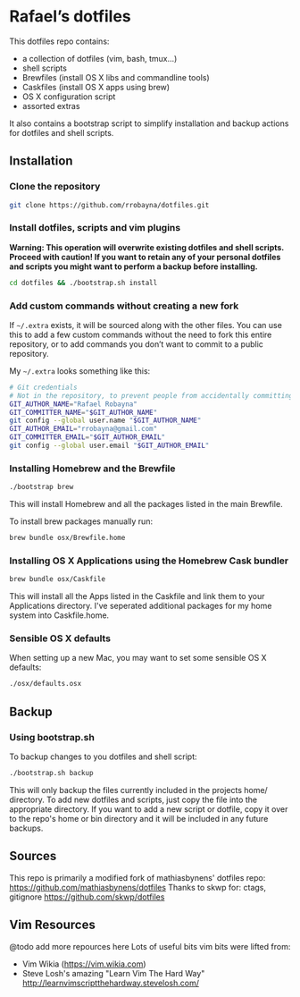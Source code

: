 # Rafael’s dotfiles

This dotfiles repo contains:
- a collection of dotfiles (vim, bash, tmux...)
- shell scripts
- Brewfiles (install OS X libs and commandline tools)
- Caskfiles (install OS X apps using brew)
- OS X configuration script
- assorted extras

It also contains a bootstrap script to simplify installation and backup actions
for dotfiles and shell scripts.


## Installation

### Clone the repository

```bash
git clone https://github.com/rrobayna/dotfiles.git
```

### Install dotfiles, scripts and vim plugins

**Warning: This operation will overwrite existing dotfiles and shell scripts.
Proceed with caution! If you want to retain any of your personal dotfiles and scripts
you might want to perform a backup before installing.**

```bash
cd dotfiles && ./bootstrap.sh install
```


### Add custom commands without creating a new fork

If `~/.extra` exists, it will be sourced along with the other files. You can use
this to add a few custom commands without the need to fork this entire repository,
or to add commands you don’t want to commit to a public repository.

My `~/.extra` looks something like this:

```bash
# Git credentials
# Not in the repository, to prevent people from accidentally committing under my name
GIT_AUTHOR_NAME="Rafael Robayna"
GIT_COMMITTER_NAME="$GIT_AUTHOR_NAME"
git config --global user.name "$GIT_AUTHOR_NAME"
GIT_AUTHOR_EMAIL="rrobayna@gmail.com"
GIT_COMMITTER_EMAIL="$GIT_AUTHOR_EMAIL"
git config --global user.email "$GIT_AUTHOR_EMAIL"
```


### Installing Homebrew and the Brewfile

```bash
./bootstrap brew
```

This will install Homebrew and all the packages listed in the main Brewfile.

To install brew packages manually run:

```bash
brew bundle osx/Brewfile.home
```


### Installing OS X Applications using the Homebrew Cask bundler

```bash
brew bundle osx/Caskfile
```

This will install all the Apps listed in the Caskfile and link them to your
Applications directory. I've seperated additional packages for my home system
into Caskfile.home.


### Sensible OS X defaults

When setting up a new Mac, you may want to set some sensible OS X defaults:

```bash
./osx/defaults.osx
```

## Backup

### Using bootstrap.sh

To backup changes to you dotfiles and shell script:

```bash
./bootstrap.sh backup
```

This will only backup the files currently included in the projects home/ directory.
To add new dotfiles and scripts, just copy the file into the appropriate
directory.
If you want to add a new script or dotfile, copy it over to the repo's home or bin directory and it will be included in any future backups.


## Sources
This repo is primarily a modified fork of mathiasbynens' dotfiles repo:
https://github.com/mathiasbynens/dotfiles
Thanks to skwp for: ctags, gitignore
https://github.com/skwp/dotfiles

## Vim Resources
@todo add more repources here
Lots of useful bits vim bits were lifted from:
- Vim Wikia (https://vim.wikia.com)
- Steve Losh's amazing \"Learn Vim The Hard Way\"
http://learnvimscriptthehardway.stevelosh.com/
